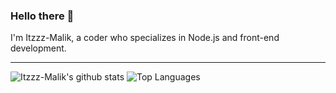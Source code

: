 ### Hello there :wave:
I'm Itzzz-Malik, a coder who specializes in Node.js and front-end development.

---
 
![Itzzz-Malik's github stats](https://github-readme-stats.vercel.app/api?username=Itzzz-Malik&count_private=true&line_height=40)
![Top Languages](https://github-readme-stats.vercel.app/api/top-langs/?username=Itzzz-Malik)

